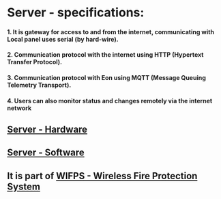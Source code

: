 # Server - specifications:
#### 1. It is gateway for access to and from the internet, communicating with Local panel uses serial (by hard-wire).
#### 2. Communication protocol with the internet using HTTP (Hypertext Transfer Protocol).
#### 3. Communication protocol with Eon using MQTT (Message Queuing Telemetry Transport).
#### 4. Users can also monitor status and changes remotely via the internet network

## [Server - Hardware](https://github.com/slametsampon/WlFPS/blob/main/Server/Server-HW.jpg)

## [Server - Software](https://github.com/slametsampon/WlFPS/blob/main/Server/ServerClassDiagram.jpg)
## It is part of [WlFPS - Wireless Fire Protection System](https://github.com/slametsampon/WlFPS)